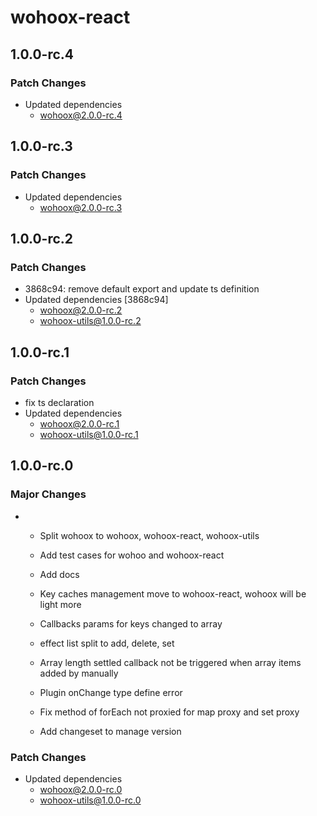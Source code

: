 # wohoox-react

## 1.0.0-rc.4

### Patch Changes

- Updated dependencies
  - wohoox@2.0.0-rc.4

## 1.0.0-rc.3

### Patch Changes

- Updated dependencies
  - wohoox@2.0.0-rc.3

## 1.0.0-rc.2

### Patch Changes

- 3868c94: remove default export and update ts definition
- Updated dependencies [3868c94]
  - wohoox@2.0.0-rc.2
  - wohoox-utils@1.0.0-rc.2

## 1.0.0-rc.1

### Patch Changes

- fix ts declaration
- Updated dependencies
  - wohoox@2.0.0-rc.1
  - wohoox-utils@1.0.0-rc.1

## 1.0.0-rc.0

### Major Changes

- - Split wohoox to wohoox, wohoox-react, wohoox-utils
  - Add test cases for wohoo and wohoox-react
  - Add docs

  - Key caches management move to wohoox-react, wohoox will be light more
  - Callbacks params for keys changed to array

  - effect list split to add, delete, set

  - Array length settled callback not be triggered when array items added by manually
  - Plugin onChange type define error
  - Fix method of forEach not proxied for map proxy and set proxy

  - Add changeset to manage version

### Patch Changes

- Updated dependencies
  - wohoox@2.0.0-rc.0
  - wohoox-utils@1.0.0-rc.0
